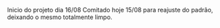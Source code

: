 Inicio do projeto dia 16/08
Comitado hoje 15/08 para reajuste do padrão, deixando o mesmo totalmente limpo.